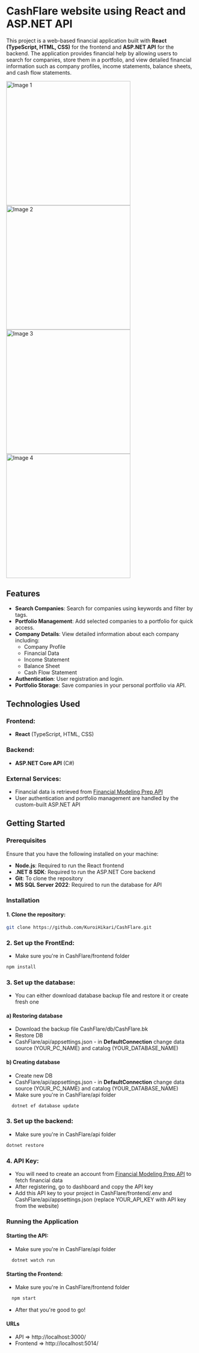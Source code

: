# CashFlare website using React and ASP.NET API

This project is a web-based financial application built with **React (TypeScript, HTML, CSS)** for the frontend and **ASP.NET API** for the backend. The application provides financial help by allowing users to search for companies, store them in a portfolio, and view detailed financial information such as company profiles, income statements, balance sheets, and cash flow statements.

<img src="https://github.com/user-attachments/assets/a621a80f-972e-42a5-b55c-a5f217fe9dfc" width="330" height=auto alt="Image 1">
<img src="https://github.com/user-attachments/assets/03f1e3c5-60db-48b5-a1f5-86f9960cf133" width="330" height=auto alt="Image 2">
<img src="https://github.com/user-attachments/assets/059e5428-3814-4316-a930-569d22da4d91" width="330" height=auto alt="Image 3">
<img src="https://github.com/user-attachments/assets/f4b7b298-b213-4fe1-a324-109d871d67a0" width="330" height=auto alt="Image 4">

## Features

* **Search Companies**: Search for companies using keywords and filter by tags.
* **Portfolio Management**: Add selected companies to a portfolio for quick access.
* **Company Details**: View detailed information about each company including:
  - Company Profile
  - Financial Data
  - Income Statement
  - Balance Sheet
  - Cash Flow Statement
* **Authentication**: User registration and login.
* **Portfolio Storage**: Save companies in your personal portfolio via API.

## Technologies Used

### Frontend:
- **React** (TypeScript, HTML, CSS)
  
### Backend:
- **ASP.NET Core API** (C#)

### External Services:
- Financial data is retrieved from [Financial Modeling Prep API](https://site.financialmodelingprep.com/)
- User authentication and portfolio management are handled by the custom-built ASP.NET API

## Getting Started

### Prerequisites

Ensure that you have the following installed on your machine:
- **Node.js**: Required to run the React frontend
- **.NET 8 SDK**: Required to run the ASP.NET Core backend
- **Git**: To clone the repository
- **MS SQL Server 2022**: Required to run the database for API

### Installation

#### 1. Clone the repository:
```bash
git clone https://github.com/KuroiHikari/CashFlare.git
```

### 2. Set up the FrontEnd:
- Make sure you're in CashFlare/frontend folder
```bash
npm install
```

### 3. Set up the database:
- You can either download database backup file and restore it or create fresh one
#### a) Restoring database
- Download the backup file CashFlare/db/CashFlare.bk
- Restore DB
- CashFlare/api/appsettings.json - in **DefaultConnection** change data source (YOUR_PC_NAME) and catalog (YOUR_DATABASE_NAME)
#### b) Creating database
- Create new DB
- CashFlare/api/appsettings.json - in **DefaultConnection** change data source (YOUR_PC_NAME) and catalog (YOUR_DATABASE_NAME)
- Make sure you're in CashFlare/api folder
```bash
  dotnet ef database update
```

### 3. Set up the backend:
- Make sure you're in CashFlare/api folder
```bash
dotnet restore
```

### 4. API Key:
- You will need to create an account from [Financial Modeling Prep API](https://site.financialmodelingprep.com/) to fetch financial data
- After registering, go to dashboard and copy the API key
- Add this API key to your project in CashFlare/frontend/.env and CashFlare/api/appsettings.json (replace YOUR_API_KEY with API key from the website)

### Running the Application

#### Starting the API:
- Make sure you're in CashFlare/api folder
```bash
  dotnet watch run
```

#### Starting the Frontend:
- Make sure you're in CashFlare/frontend folder
```bash
  npm start
```
- After that you're good to go!

#### URLs
- API => http://localhost:3000/
- Frontend => http://localhost:5014/






